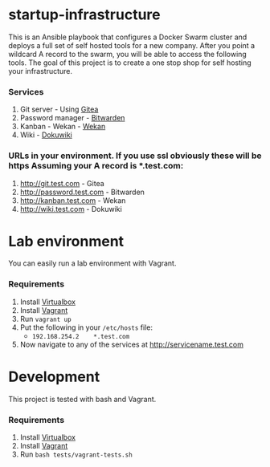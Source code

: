 # startup-infrastructure

This is an Ansible playbook that configures a Docker Swarm cluster and deploys a full set of self hosted tools for a new company. After you point a wildcard A record to the swarm, you will be able to access the following tools. The goal of this project is to create a one stop shop for self hosting your infrastructure.

### Services
1. Git server - Using [Gitea](https://gitea.io/en-us/)
2. Password manager - [Bitwarden](https://bitwarden.com/)
3. Kanban - Wekan - [Wekan](https://wekan.github.io/)
4. Wiki - [Dokuwiki](https://www.dokuwiki.org/dokuwiki)

### URLs in your environment. If you use ssl obviously these will be https Assuming your A record is *.test.com:
1. http://git.test.com - Gitea
2. http://password.test.com - Bitwarden
3. http://kanban.test.com - Wekan
4. http://wiki.test.com - Dokuwiki

# Lab environment

You can easily run a lab environment with Vagrant. 

### Requirements
1. Install [Virtualbox](https://www.virtualbox.org/)
2. Install [Vagrant](https://www.vagrantup.com/)
3. Run `vagrant up`
3. Put the following in your `/etc/hosts` file: 
   * `192.168.254.2    *.test.com` 
4. Now navigate to any of the services at http://servicename.test.com


# Development

This project is tested with bash and Vagrant.

### Requirements
1. Install [Virtualbox](https://www.virtualbox.org/)
2. Install [Vagrant](https://www.vagrantup.com/)
3. Run `bash tests/vagrant-tests.sh`
